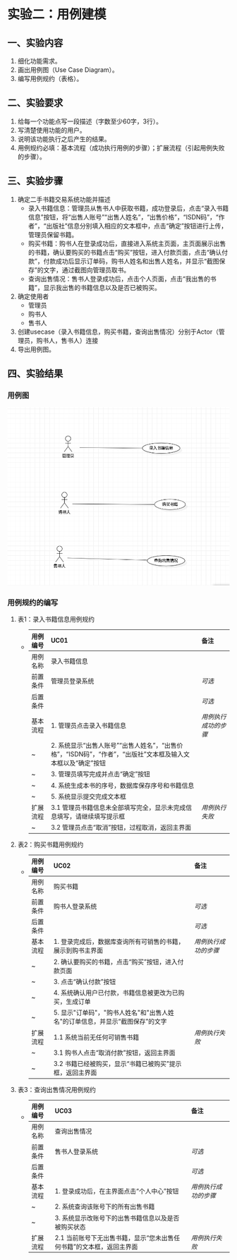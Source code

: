 
# 实验二：用例建模

## 一、实验内容

1. 细化功能需求。
2. 画出用例图（Use Case Diagram）。
3. 编写用例规约（表格）。



## 二、实验要求

1. 给每一个功能点写一段描述（字数至少60字，3行）。
2. 写清楚使用功能的用户。
3. 说明该功能执行之后产生的结果。
4. 用例规约必填：基本流程（成功执行用例的步骤）；扩展流程（引起用例失败的步骤）。



## 三、实验步骤

1. 确定二手书籍交易系统功能并描述
   - 录入书籍信息：管理员从售书人中获取书籍，成功登录后，点击“录入书籍信息”按钮，将“出售人账号”“出售人姓名”，“出售价格”，“ISDN码”，“作者”，“出版社”信息分别填入相应的文本框中，点击“确定”按钮进行上传，管理员保留书籍。
   - 购买书籍：购书人在登录成功后，直接进入系统主页面，主页面展示出售的书籍，确认要购买的书籍点击“购买”按钮，进入付款页面，点击“确认付款”，付款成功后显示订单码，购书人姓名和出售人姓名，并显示“截图保存”的文字，通过截图向管理员取书。
   - 查询出售情况：售书人登录成功后，点击个人页面，点击“我出售的书籍”，显示我出售的书籍信息以及是否已被购买。
2. 确定使用者
   - 管理员
   - 购书人
   - 售书人
3. 创建usecase（录入书籍信息，购买书籍，查询出售情况）分别于Actor（管理员，购书人，售书人）连接
4. 导出用例图。



## 四、实验结果



### 用例图

  ![lab_02 用例图](./lab_02_UseCaseDiagram1.jpg)



### 用例规约的编写



1. 表1：录入书籍信息用例规约

   + | 用例编号 | UC01                                            | 备注                 |
     | -------- | :---------------------------------------------- | -------------------- |
     | 用例名称 | 录入书籍信息                                           |                      |
     | 前置条件 | 管理员登录系统                              | *可选*               |
     | 后置条件 |                                                 | *可选*               |
     | 基本流程 | 1. 管理员点击录入书籍信息                        | *用例执行成功的步骤* |
     | ~        | 2. 系统显示“出售人账号”“出售人姓名”，“出售价格”，“ISDN码”，“作者”，“出版社”文本框及输入文本框以及“确定”按钮                        |                      |
     | ~        | 3. 管理员填写完成并点击“确定”按钮              |                      |
     | ~        | 4. 系统生成本书的序号，数据库保存序号和书籍信息      |                      |
     | ~        | 5. 系统显示提交完成文本框      |                      |
     | 扩展流程 | 3.1 管理员书籍信息未全部填写完全，显示未完成信息填写，请继续填写提示框 | *用例执行失败*       |
     | ~        | 3.2 管理员点击“取消”按钮，过程取消，返回主界面      |                      |

2. 表2：购买书籍用例规约

   + | 用例编号 | UC02                              | 备注                 |
     | -------- | :-------------------------------- | -------------------- |
     | 用例名称 | 购买书籍                             |                      |
     | 前置条件 | 购书人登录系统                | *可选*               |
     | 后置条件 |                                   | *可选*               |
     | 基本流程 | 1. 登录完成后，数据库查询所有可销售的书籍，展示到购书主界面    | *用例执行成功的步骤* |
     | ~        | 2. 确认要购买的书籍，点击“购买”按钮，进入付款页面          |                      |
     | ~        | 3. 点击“确认付款”按钮 |
     | ~        | 4. 系统确认用户已付款，书籍信息被更改为已购买，生成订单         |      |
     | ~        | 5. 显示"订单码"，"购书人姓名"和"出售人姓名"的订单信息，并显示“截图保存”的文字            |                      |
     | 扩展流程 | 1.1 系统当前无任何可销售书籍  | *用例执行失败*       |
     | ~        | 3.1 购书人点击“取消付款”按钮，返回主界面  |
     | ~        | 3.2 书籍已经被购买，显示“书籍已被购买”提示框，返回主界面  |



3. 表3：查询出售情况用例规约

   + | 用例编号 | UC03                                                  | 备注                 |
     | -------- | :---------------------------------------------------- | -------------------- |
     | 用例名称 | 查询出售情况                                                  |                      |
     | 前置条件 | 售书人登录系统                                    | *可选*               |
     | 后置条件 |                                                       | *可选*               |
     | 基本流程 | 1. 登录成功后，在主界面点击“个人中心”按钮                        | *用例执行成功的步骤* |
     | ~        | 2. 系统查询该账号下的所有出售书籍            |     
     | ~        | 3. 系统显示改账号下的出售书籍信息以及是否被购买状态            |           
     | 扩展流程 |  2.1 当前账号下无出售书籍，显示“您未出售任何书籍”的文本框，返回主界面             | *用例执行失败*       |
